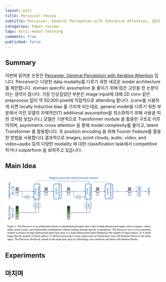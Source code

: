 ```yaml
---
layout: post
title: Perceiver review
subtitle: Perceiver, General Perception with Iterative Attention, 2021
categories: Paper-review
tags: multi-modal-learning
comments: True
published: False
---
```


## Summary 
이번에 읽어본 논문은 <a href=https://arxiv.org/abs/2103.03206> Percevier: General Perception with Iterative Attention</a> 입니다. Perceiver는 다양한 data modality를 다루기 위한 새로운 model architecture를 제안합니다. domain specific assumption 을 줄이기 위해 많은 고민을 한 논문이라는 생각이 듭니다. 가장 인상깊었던 부분은 image input에 대해 2D conv 같은 preprocess 없이 약 50,000 pixel에 직접적으로 attending 합니다. (conv를 사용하게 되면 locally inductive bias 를 가지게 되는데요, general model을 다루기 위한 부분에서 이런 모델의 자체적인(?) additional assumption을 최소화하기 위해 사용을 피한 것처럼 보입니다.) 모델은 기본적으로 Transformer module 을 활용한 구조로 이루어지며, asymmetric cross attention 을 통해 model complexity를 줄이고, latent Transformer 를 활용합니다. 또 position encoding 을 위해 Fourier Feature를 활용한 방법을 사용합니다.결과적으로 images, point clouds, audio, video, and video+audio 등의 다양한 modality 에 대한 classification task에서 competitive 하거나 outperform 을 보여주고 있습니다.

## Main Idea 
![fig](/assets/images/perceiver/fig1.jpg)
<br>

## Experiments 


## 마치며
